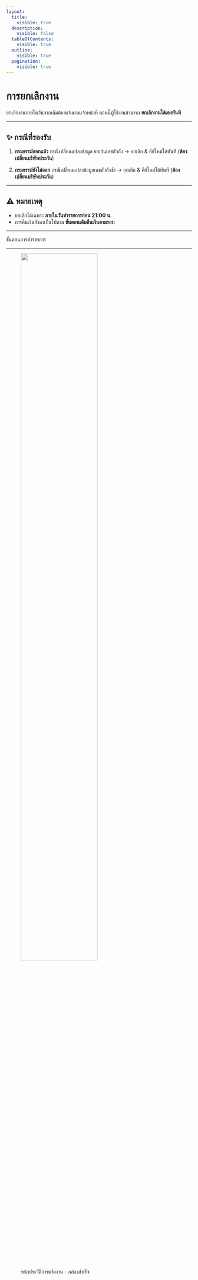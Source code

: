 ```yaml
---
layout:
  title:
    visible: true
  description:
    visible: false
  tableOfContents:
    visible: true
  outline:
    visible: true
  pagination:
    visible: true
---
```


# การยกเลิกงาน

ยกเลิกงานภายในวันจากเดิมต้องแจ้งผ่านเจ้าหน้าที่ ตอนนี้ผู้ใช้งานสามารถ **ยกเลิกงานได้เองทันที**  

---

## ✨ กรณีที่รองรับ
1. **กรมธรรม์ออกแล้ว** กรณีเปลี่ยนแปลงข้อมูล ยกเว้นเลขตัวถัง
   → ยกเลิก & คีย์ใหม่ได้ทันที (**ต้องเปลี่ยนบริษัทประกัน**)  

2. **กรมธรรม์ยังไม่ออก** กรณีเปลี่ยนแปลงข้อมูลเลขตัวถังซ้ำ 
   → ยกเลิก & คีย์ใหม่ได้ทันที (**ต้องเปลี่ยนบริษัทประกัน**)  

---

## ⚠️ หมายเหตุ
- ยกเลิกได้เฉพาะ **ภายในวันทำรายการก่อน 21:00 น.** 
- การคืนเงินยังคงเป็นไปตาม **ขั้นตอนเดิมคืนเงินตามรอบ**  

---

ขั้นตอนการทำรายการ

---

<figure>
    <img src="https://drive.google.com/uc?export=view&id=1h2Vko4aTU8HzcSGyRI9GsSCYJJPKJKwI" alt="" style="width: 70%; max-width: 300px;">
    <figcaption>
        <p>หน้าประวัติการแจ้งงาน - กล่องสำเร็จ</p>
    </figcaption>
</figure>


















